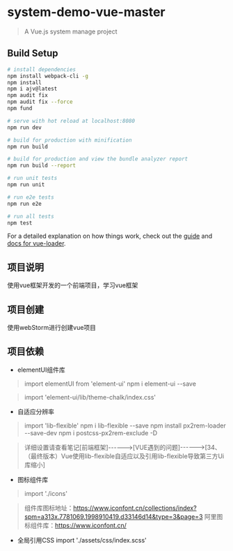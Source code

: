 # system-demo-vue-master

> A Vue.js system manage project

## Build Setup

``` bash
# install dependencies
npm install webpack-cli -g
npm install
npm i ajv@latest
npm audit fix
npm audit fix --force
npm fund

# serve with hot reload at localhost:8080
npm run dev

# build for production with minification
npm run build

# build for production and view the bundle analyzer report
npm run build --report

# run unit tests
npm run unit

# run e2e tests
npm run e2e

# run all tests
npm test
```

For a detailed explanation on how things work, check out the [guide](http://vuejs-templates.github.io/webpack/) and [docs for vue-loader](http://vuejs.github.io/vue-loader).


## 项目说明
使用vue框架开发的一个前端项目，学习vue框架

## 项目创建
使用webStorm进行创建vue项目

## 项目依赖

* elementUI组件库
> import elementUI from 'element-ui'
> npm i element-ui --save

> import 'element-ui/lib/theme-chalk/index.css'

* 自适应分辨率
> import 'lib-flexible'
> npm i lib-flexible --save
> npm install px2rem-loader --save-dev
> npm i postcss-px2rem-exclude -D

> 详细设置请查看笔记[前端框架]------>[VUE遇到的问题]------>[34、（最终版本）Vue使用lib-flexible自适应以及引用lib-flexible导致第三方Ui库缩小]

* 图标组件库
> import './icons'

> 组件库图标地址：https://www.iconfont.cn/collections/index?spm=a313x.7781069.1998910419.d33146d14&type=3&page=3
> 阿里图标组件库：https://www.iconfont.cn/

* 全局引用CSS
import './assets/css/index.scss'
